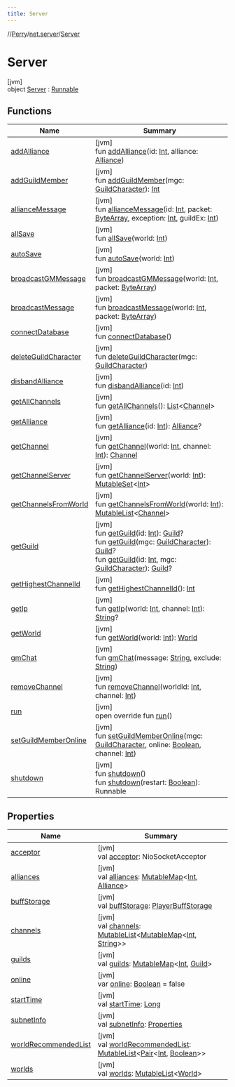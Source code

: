 ```yaml
---
title: Server
---
```

//[Perry](../../../index.html)/[net.server](../index.html)/[Server](index.html)



# Server



[jvm]\
object [Server](index.html) : [Runnable](https://docs.oracle.com/javase/8/docs/api/java/lang/Runnable.html)



## Functions


| Name | Summary |
|---|---|
| [addAlliance](add-alliance.html) | [jvm]<br>fun [addAlliance](add-alliance.html)(id: [Int](https://kotlinlang.org/api/latest/jvm/stdlib/kotlin/-int/index.html), alliance: [Alliance](../../net.server.guild/-alliance/index.html)) |
| [addGuildMember](add-guild-member.html) | [jvm]<br>fun [addGuildMember](add-guild-member.html)(mgc: [GuildCharacter](../../net.server.guild/-guild-character/index.html)): [Int](https://kotlinlang.org/api/latest/jvm/stdlib/kotlin/-int/index.html) |
| [allianceMessage](alliance-message.html) | [jvm]<br>fun [allianceMessage](alliance-message.html)(id: [Int](https://kotlinlang.org/api/latest/jvm/stdlib/kotlin/-int/index.html), packet: [ByteArray](https://kotlinlang.org/api/latest/jvm/stdlib/kotlin/-byte-array/index.html), exception: [Int](https://kotlinlang.org/api/latest/jvm/stdlib/kotlin/-int/index.html), guildEx: [Int](https://kotlinlang.org/api/latest/jvm/stdlib/kotlin/-int/index.html)) |
| [allSave](all-save.html) | [jvm]<br>fun [allSave](all-save.html)(world: [Int](https://kotlinlang.org/api/latest/jvm/stdlib/kotlin/-int/index.html)) |
| [autoSave](auto-save.html) | [jvm]<br>fun [autoSave](auto-save.html)(world: [Int](https://kotlinlang.org/api/latest/jvm/stdlib/kotlin/-int/index.html)) |
| [broadcastGMMessage](broadcast-g-m-message.html) | [jvm]<br>fun [broadcastGMMessage](broadcast-g-m-message.html)(world: [Int](https://kotlinlang.org/api/latest/jvm/stdlib/kotlin/-int/index.html), packet: [ByteArray](https://kotlinlang.org/api/latest/jvm/stdlib/kotlin/-byte-array/index.html)) |
| [broadcastMessage](broadcast-message.html) | [jvm]<br>fun [broadcastMessage](broadcast-message.html)(world: [Int](https://kotlinlang.org/api/latest/jvm/stdlib/kotlin/-int/index.html), packet: [ByteArray](https://kotlinlang.org/api/latest/jvm/stdlib/kotlin/-byte-array/index.html)) |
| [connectDatabase](connect-database.html) | [jvm]<br>fun [connectDatabase](connect-database.html)() |
| [deleteGuildCharacter](delete-guild-character.html) | [jvm]<br>fun [deleteGuildCharacter](delete-guild-character.html)(mgc: [GuildCharacter](../../net.server.guild/-guild-character/index.html)) |
| [disbandAlliance](disband-alliance.html) | [jvm]<br>fun [disbandAlliance](disband-alliance.html)(id: [Int](https://kotlinlang.org/api/latest/jvm/stdlib/kotlin/-int/index.html)) |
| [getAllChannels](get-all-channels.html) | [jvm]<br>fun [getAllChannels](get-all-channels.html)(): [List](https://kotlinlang.org/api/latest/jvm/stdlib/kotlin.collections/-list/index.html)&lt;[Channel](../../net.server.channel/-channel/index.html)&gt; |
| [getAlliance](get-alliance.html) | [jvm]<br>fun [getAlliance](get-alliance.html)(id: [Int](https://kotlinlang.org/api/latest/jvm/stdlib/kotlin/-int/index.html)): [Alliance](../../net.server.guild/-alliance/index.html)? |
| [getChannel](get-channel.html) | [jvm]<br>fun [getChannel](get-channel.html)(world: [Int](https://kotlinlang.org/api/latest/jvm/stdlib/kotlin/-int/index.html), channel: [Int](https://kotlinlang.org/api/latest/jvm/stdlib/kotlin/-int/index.html)): [Channel](../../net.server.channel/-channel/index.html) |
| [getChannelServer](get-channel-server.html) | [jvm]<br>fun [getChannelServer](get-channel-server.html)(world: [Int](https://kotlinlang.org/api/latest/jvm/stdlib/kotlin/-int/index.html)): [MutableSet](https://kotlinlang.org/api/latest/jvm/stdlib/kotlin.collections/-mutable-set/index.html)&lt;[Int](https://kotlinlang.org/api/latest/jvm/stdlib/kotlin/-int/index.html)&gt; |
| [getChannelsFromWorld](get-channels-from-world.html) | [jvm]<br>fun [getChannelsFromWorld](get-channels-from-world.html)(world: [Int](https://kotlinlang.org/api/latest/jvm/stdlib/kotlin/-int/index.html)): [MutableList](https://kotlinlang.org/api/latest/jvm/stdlib/kotlin.collections/-mutable-list/index.html)&lt;[Channel](../../net.server.channel/-channel/index.html)&gt; |
| [getGuild](get-guild.html) | [jvm]<br>fun [getGuild](get-guild.html)(id: [Int](https://kotlinlang.org/api/latest/jvm/stdlib/kotlin/-int/index.html)): [Guild](../../net.server.guild/-guild/index.html)?<br>fun [getGuild](get-guild.html)(mgc: [GuildCharacter](../../net.server.guild/-guild-character/index.html)): [Guild](../../net.server.guild/-guild/index.html)?<br>fun [getGuild](get-guild.html)(id: [Int](https://kotlinlang.org/api/latest/jvm/stdlib/kotlin/-int/index.html), mgc: [GuildCharacter](../../net.server.guild/-guild-character/index.html)): [Guild](../../net.server.guild/-guild/index.html)? |
| [getHighestChannelId](get-highest-channel-id.html) | [jvm]<br>fun [getHighestChannelId](get-highest-channel-id.html)(): [Int](https://kotlinlang.org/api/latest/jvm/stdlib/kotlin/-int/index.html) |
| [getIp](get-ip.html) | [jvm]<br>fun [getIp](get-ip.html)(world: [Int](https://kotlinlang.org/api/latest/jvm/stdlib/kotlin/-int/index.html), channel: [Int](https://kotlinlang.org/api/latest/jvm/stdlib/kotlin/-int/index.html)): [String](https://kotlinlang.org/api/latest/jvm/stdlib/kotlin/-string/index.html)? |
| [getWorld](get-world.html) | [jvm]<br>fun [getWorld](get-world.html)(world: [Int](https://kotlinlang.org/api/latest/jvm/stdlib/kotlin/-int/index.html)): [World](../../net.server.world/-world/index.html) |
| [gmChat](gm-chat.html) | [jvm]<br>fun [gmChat](gm-chat.html)(message: [String](https://kotlinlang.org/api/latest/jvm/stdlib/kotlin/-string/index.html), exclude: [String](https://kotlinlang.org/api/latest/jvm/stdlib/kotlin/-string/index.html)) |
| [removeChannel](remove-channel.html) | [jvm]<br>fun [removeChannel](remove-channel.html)(worldId: [Int](https://kotlinlang.org/api/latest/jvm/stdlib/kotlin/-int/index.html), channel: [Int](https://kotlinlang.org/api/latest/jvm/stdlib/kotlin/-int/index.html)) |
| [run](run.html) | [jvm]<br>open override fun [run](run.html)() |
| [setGuildMemberOnline](set-guild-member-online.html) | [jvm]<br>fun [setGuildMemberOnline](set-guild-member-online.html)(mgc: [GuildCharacter](../../net.server.guild/-guild-character/index.html), online: [Boolean](https://kotlinlang.org/api/latest/jvm/stdlib/kotlin/-boolean/index.html), channel: [Int](https://kotlinlang.org/api/latest/jvm/stdlib/kotlin/-int/index.html)) |
| [shutdown](shutdown.html) | [jvm]<br>fun [shutdown](shutdown.html)()<br>fun [shutdown](shutdown.html)(restart: [Boolean](https://kotlinlang.org/api/latest/jvm/stdlib/kotlin/-boolean/index.html)): Runnable |


## Properties


| Name | Summary |
|---|---|
| [acceptor](acceptor.html) | [jvm]<br>val [acceptor](acceptor.html): NioSocketAcceptor |
| [alliances](alliances.html) | [jvm]<br>val [alliances](alliances.html): [MutableMap](https://kotlinlang.org/api/latest/jvm/stdlib/kotlin.collections/-mutable-map/index.html)&lt;[Int](https://kotlinlang.org/api/latest/jvm/stdlib/kotlin/-int/index.html), [Alliance](../../net.server.guild/-alliance/index.html)&gt; |
| [buffStorage](buff-storage.html) | [jvm]<br>val [buffStorage](buff-storage.html): [PlayerBuffStorage](../-player-buff-storage/index.html) |
| [channels](channels.html) | [jvm]<br>val [channels](channels.html): [MutableList](https://kotlinlang.org/api/latest/jvm/stdlib/kotlin.collections/-mutable-list/index.html)&lt;[MutableMap](https://kotlinlang.org/api/latest/jvm/stdlib/kotlin.collections/-mutable-map/index.html)&lt;[Int](https://kotlinlang.org/api/latest/jvm/stdlib/kotlin/-int/index.html), [String](https://kotlinlang.org/api/latest/jvm/stdlib/kotlin/-string/index.html)&gt;&gt; |
| [guilds](guilds.html) | [jvm]<br>val [guilds](guilds.html): [MutableMap](https://kotlinlang.org/api/latest/jvm/stdlib/kotlin.collections/-mutable-map/index.html)&lt;[Int](https://kotlinlang.org/api/latest/jvm/stdlib/kotlin/-int/index.html), [Guild](../../net.server.guild/-guild/index.html)&gt; |
| [online](online.html) | [jvm]<br>var [online](online.html): [Boolean](https://kotlinlang.org/api/latest/jvm/stdlib/kotlin/-boolean/index.html) = false |
| [startTime](start-time.html) | [jvm]<br>val [startTime](start-time.html): [Long](https://kotlinlang.org/api/latest/jvm/stdlib/kotlin/-long/index.html) |
| [subnetInfo](subnet-info.html) | [jvm]<br>val [subnetInfo](subnet-info.html): [Properties](https://docs.oracle.com/javase/8/docs/api/java/util/Properties.html) |
| [worldRecommendedList](world-recommended-list.html) | [jvm]<br>val [worldRecommendedList](world-recommended-list.html): [MutableList](https://kotlinlang.org/api/latest/jvm/stdlib/kotlin.collections/-mutable-list/index.html)&lt;[Pair](https://kotlinlang.org/api/latest/jvm/stdlib/kotlin/-pair/index.html)&lt;[Int](https://kotlinlang.org/api/latest/jvm/stdlib/kotlin/-int/index.html), [Boolean](https://kotlinlang.org/api/latest/jvm/stdlib/kotlin/-boolean/index.html)&gt;&gt; |
| [worlds](worlds.html) | [jvm]<br>val [worlds](worlds.html): [MutableList](https://kotlinlang.org/api/latest/jvm/stdlib/kotlin.collections/-mutable-list/index.html)&lt;[World](../../net.server.world/-world/index.html)&gt; |

